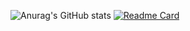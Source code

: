 ![Anurag's GitHub stats](https://github-readme-stats.vercel.app/api?username=prismOxO1&show_icons=true&hide_rank=true&theme=radical)
[![Readme Card](https://github-readme-stats.vercel.app/api/pin/?username=prismOxO1&repo=ApsaraNightmare&theme=gruvbox)](https://github.com/anuraghazra/github-readme-stats)
